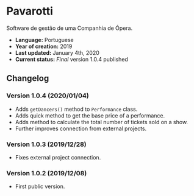 # Pavarotti

Software de gestão de uma Companhia de Ópera.

* **Language:** Portuguese
* **Year of creation:** 2019
* **Last updated:** January 4th, 2020
* **Current status:** _Final_ version 1.0.4 published



## Changelog

### Version 1.0.4 (2020/01/04)

* Adds `getDancers()` method to `Performance` class.
* Adds quick method to get the base price of a performance.
* Adds method to calculate the total number of tickets sold on a show.
* Further improves connection from external projects.


### Version 1.0.3 (2019/12/28)

* Fixes external project connection.


### Version 1.0.2 (2019/12/08)

* First public version.

